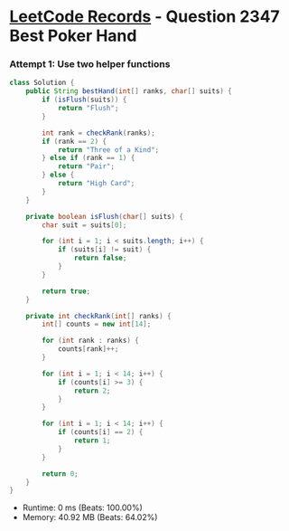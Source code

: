 # [LeetCode Records](../../README.md) - Question 2347 Best Poker Hand

### Attempt 1: Use two helper functions
```java
class Solution {
    public String bestHand(int[] ranks, char[] suits) {
        if (isFlush(suits)) {
            return "Flush";
        }

        int rank = checkRank(ranks);
        if (rank == 2) {
            return "Three of a Kind";
        } else if (rank == 1) {
            return "Pair";
        } else {
            return "High Card";
        }
    }

    private boolean isFlush(char[] suits) {
        char suit = suits[0];

        for (int i = 1; i < suits.length; i++) {
            if (suits[i] != suit) {
                return false;
            }
        }

        return true;
    }

    private int checkRank(int[] ranks) {
        int[] counts = new int[14];

        for (int rank : ranks) {
            counts[rank]++;
        }

        for (int i = 1; i < 14; i++) {
            if (counts[i] >= 3) {
                return 2;
            }
        }

        for (int i = 1; i < 14; i++) {
            if (counts[i] == 2) {
                return 1;
            }
        }

        return 0;
    }
}
```
- Runtime: 0 ms (Beats: 100.00%)
- Memory: 40.92 MB (Beats: 64.02%)

<br>
